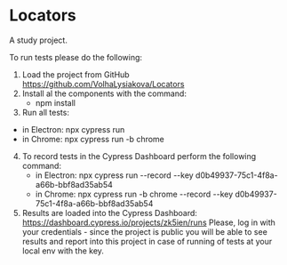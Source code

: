 # Locators
A study project.

To run tests please do the following:
1. Load the project from GitHub https://github.com/VolhaLysiakova/Locators
2. Install al the components with the command: 
   - npm install
3. Run all tests: 
  - in Electron: npx cypress run
  - in Chrome: npx cypress run -b chrome
4. To record tests in the Cypress Dashboard perform the following command: 
   - in Electron: npx cypress run --record --key d0b49937-75c1-4f8a-a66b-bbf8ad35ab54
   - in Chrome: npx cypress run -b chrome --record --key d0b49937-75c1-4f8a-a66b-bbf8ad35ab54
5. Results are loaded into the Cypress Dashboard:  
   https://dashboard.cypress.io/projects/zk5ien/runs
   Please, log in with your credentials - since the project is public you will be able to see results and report into this project in case of running of tests at your local env with the key.
